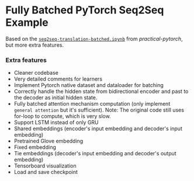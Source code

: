 # Fully Batched PyTorch Seq2Seq Example
Based on the [`seq2seq-translation-batched.ipynb`](https://github.com/spro/practical-pytorch/blob/master/seq2seq-translation/seq2seq-translation-batched.ipynb) from *practical-pytorch*, but more extra features.

### Extra features
- Cleaner codebase
- Very detailed comments for learners
- Implement Pytorch native dataset and dataloader for batching
- Correctly handle the hidden state from bidirectional encoder and past to the decoder as initial hidden state.
- Fully batched attention mechanism computation (only implement `general attention` but it's sufficient). Note: The original code still uses for-loop to compute, which is very slow.
- Support LSTM instead of only GRU
- Shared embeddings (encoder's input embedding and decoder's input embedding)
- Pretrained Glove embedding
- Fixed embedding
- Tie embeddings (decoder's input embedding and decoder's output embedding)
- Tensorboard visualization
- Load and save checkpoint
